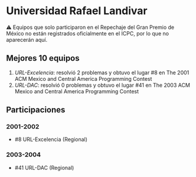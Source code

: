 # Universidad Rafael Landivar

:warning: Equipos que solo participaron en el Repechaje del Gran Premio de México no están registrados oficialmente en el ICPC, por lo que no aparecerán aquí.

## Mejores 10 equipos

1. _URL-Excelencia_: resolvió 2 problemas y obtuvo el lugar #8 en The 2001 ACM Mexico and Central America Programming Contest
1. _URL-DAC_: resolvió 0 problemas y obtuvo el lugar #41 en The 2003 ACM Mexico and Central America Programming Contest

## Participaciones

### 2001-2002

- #8 URL-Excelencia (Regional)

### 2003-2004

- #41 URL-DAC (Regional)



